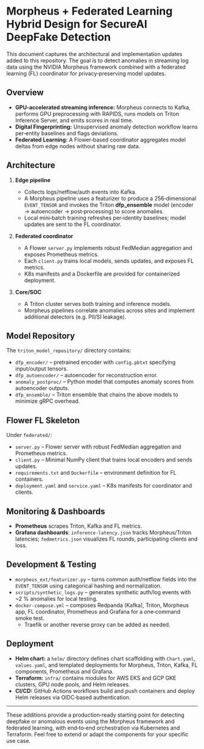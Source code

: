 # Morpheus + Federated Learning Hybrid Design for SecureAI DeepFake Detection

This document captures the architectural and implementation updates added to this repository. The goal is to detect anomalies in streaming log data using the NVIDIA Morpheus framework combined with a federated learning (FL) coordinator for privacy‑preserving model updates.

## Overview
* **GPU‑accelerated streaming inference:** Morpheus connects to Kafka, performs GPU preprocessing with RAPIDS, runs models on Triton Inference Server, and emits scores in real time. 
* **Digital Fingerprinting:** Unsupervised anomaly detection workflow learns per‑entity baselines and flags deviations.
* **Federated Learning:** A Flower‑based coordinator aggregates model deltas from edge nodes without sharing raw data.

## Architecture
1. **Edge pipeline**
   * Collects logs/netflow/auth events into Kafka.
   * A Morpheus pipeline uses a featurizer to produce a 256‑dimensional `EVENT_TENSOR` and invokes the Triton **dfp_ensemble** model (encoder → autoencoder → post‑processing) to score anomalies.
   * Local mini‑batch training refreshes per‑identity baselines; model updates are sent to the FL coordinator.

2. **Federated coordinator**
   * A Flower `server.py` implements robust FedMedian aggregation and exposes Prometheus metrics.
   * Each `client.py` trains local models, sends updates, and exposes FL metrics.
   * K8s manifests and a Dockerfile are provided for containerized deployment.

3. **Core/SOC**
   * A Triton cluster serves both training and inference models.  
   * Morpheus pipelines correlate anomalies across sites and implement additional detectors (e.g. PII/SI leakage).

## Model Repository
The `triton_model_repository/` directory contains:

* `dfp_encoder/` – pretrained encoder with `config.pbtxt` specifying input/output tensors.
* `dfp_autoencoder/` – autoencoder for reconstruction error.
* `anomaly_postproc/` – Python model that computes anomaly scores from autoencoder outputs.
* `dfp_ensemble/` – Triton ensemble that chains the above models to minimize gRPC overhead.

## Flower FL Skeleton
Under `federated/`:

* `server.py` – Flower server with robust FedMedian aggregation and Prometheus metrics.
* `client.py` – Minimal NumPy client that trains local encoders and sends updates.
* `requirements.txt` and `Dockerfile` – environment definition for FL containers.
* `deployment.yaml` and `service.yaml` – K8s manifests for coordinator and clients.

## Monitoring & Dashboards
* **Prometheus** scrapes Triton, Kafka and FL metrics.  
* **Grafana dashboards**: `inference-latency.json` tracks Morpheus/Triton latencies; `fedmetrics.json` visualizes FL rounds, participating clients and loss.

## Development & Testing
* `morpheus_ext/featurizer.py` – turns common auth/netflow fields into the `EVENT_TENSOR` using categorical hashing and normalization.
* `scripts/synthetic_logs.py` – generates synthetic auth/log events with ~2 % anomalies for local testing.
* `docker-compose.yml` – composes Redpanda (Kafka), Triton, Morpheus app, FL coordinator, Prometheus and Grafana for a one‑command smoke test.  
  * Traefik or another reverse proxy can be added as needed.

## Deployment
* **Helm chart:** a `helm/` directory defines chart scaffolding with `Chart.yaml`, `values.yaml`, and templated deployments for Morpheus, Triton, Kafka, FL components, Prometheus and Grafana.
* **Terraform:** `infra/` contains modules for AWS EKS and GCP GKE clusters, GPU node pools, and Helm releases.
* **CI/CD:** GitHub Actions workflows build and push containers and deploy Helm releases via OIDC‑based authentication.

---

These additions provide a production‑ready starting point for detecting deepfake or anomalous events using the Morpheus framework and federated learning, with end‑to‑end orchestration via Kubernetes and Terraform. Feel free to extend or adapt the components for your specific use case.
